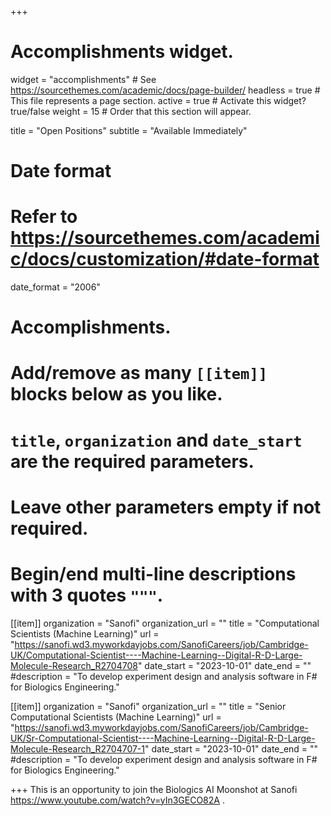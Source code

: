+++
# Accomplishments widget.
widget = "accomplishments"  # See https://sourcethemes.com/academic/docs/page-builder/
headless = true  # This file represents a page section.
active = true  # Activate this widget? true/false
weight = 15  # Order that this section will appear.

title = "Open Positions"
subtitle = "Available Immediately"

# Date format
#   Refer to https://sourcethemes.com/academic/docs/customization/#date-format
date_format = "2006"

# Accomplishments.
#   Add/remove as many `[[item]]` blocks below as you like.
#   `title`, `organization` and `date_start` are the required parameters.
#   Leave other parameters empty if not required.
#   Begin/end multi-line descriptions with 3 quotes `"""`.

[[item]]
  organization = "Sanofi"
  organization_url = ""
  title = "Computational Scientists (Machine Learning)"
  url = "https://sanofi.wd3.myworkdayjobs.com/SanofiCareers/job/Cambridge-UK/Computational-Scientist----Machine-Learning--Digital-R-D-Large-Molecule-Research_R2704708"
  date_start = "2023-10-01"
  date_end = ""
  #description = "To develop experiment design and analysis software in F# for Biologics Engineering."

[[item]]
  organization = "Sanofi"
  organization_url = ""
  title = "Senior Computational Scientists (Machine Learning)"
  url = "https://sanofi.wd3.myworkdayjobs.com/SanofiCareers/job/Cambridge-UK/Sr-Computational-Scientist----Machine-Learning--Digital-R-D-Large-Molecule-Research_R2704707-1"
  date_start = "2023-10-01"
  date_end = ""
  #description = "To develop experiment design and analysis software in F# for Biologics Engineering."

+++
This is an opportunity to join the Biologics AI Moonshot at Sanofi https://www.youtube.com/watch?v=yIn3GECO82A .